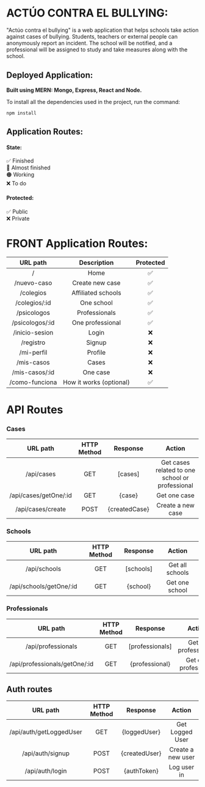 # ACTÚO CONTRA EL BULLYING: 

"Actúo contra el bullying" is a web application that helps schools take action against cases of bullying. Students, teachers or external people can anonymously report an incident. The school will be notified, and a professional will be assigned to study and take measures along with the school.

## Deployed Application:

**Built using MERN: Mongo, Express, React and Node.**

To install all the dependencies used in the project, run the command:

```
npm install
```




## Application Routes:

#### State:
✅ Finished  
🔵 Almost finished  
🟠 Working  
❌ To do  

#### Protected:
✅ Public  
❌ Private  


# FRONT Application Routes:

|          URL path          |        Description        |  Protected  |
| :------------------------: | :-----------------------: | :---------: |
|  /                         |  Home                     |     ✅      |
|  /nuevo-caso               |  Create new case          |     ✅      |
|  /colegios                 |  Affiliated schools       |     ✅      |
|  /colegios/:id             |  One school               |     ✅      |
|  /psicologos               |  Professionals            |     ✅      |
|  /psicologos/:id           |  One professional         |     ✅      |
|  /inicio-sesion            |  Login                    |     ❌      |
|  /registro                 |  Signup                   |     ❌      |
|  /mi-perfil                |  Profile                  |     ❌      |
|  /mis-casos                |  Cases                    |     ❌      |
|  /mis-casos/:id            |  One case                 |     ❌      |
|  /como-funciona            |  How it works (optional)  |     ✅      |


# API Routes

### Cases
| URL path                   | HTTP Method     | Response              | Action                  |
| :------------------------: | :-------------: | :-------------------: | :---------------------: | 
| /api/cases                 | GET             | [cases]               |  Get cases related to one school or professional  |
| /api/cases/getOne/:id      | GET             | {case}                |  Get one case           |
| /api/cases/create          | POST            | {createdCase}         |  Create a new case      |
  
  
### Schools  
| URL path                   | HTTP Method     | Response              | Action                  |
| :------------------------: | :-------------: | :-------------------: | :---------------------: | 
| /api/schools               | GET             | [schools]             |  Get all schools        |
| /api/schools/getOne/:id    | GET             | {school}              |  Get one school         |
  

### Professionals  
| URL path                   | HTTP Method     | Response              | Action                  |
| :------------------------: | :-------------: | :-------------------: | :---------------------: |
| /api/professionals         | GET             | [professionals]       |  Get all professionals  |
| /api/professionals/getOne/:id| GET           | {professional}        |  Get one professional   |


## Auth routes
| URL path                   | HTTP Method     | Response              | Action                  |
| :-------------------------:| :-------------: | :--------------------:| :----------------------:|
| /api/auth/getLoggedUser    | GET             | {loggedUser}          | Get Logged User         |
| /api/auth/signup           | POST            | {createdUser}         | Create a new user       |
| /api/auth/login            | POST            | {authToken}           | Log user in             |